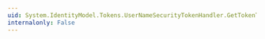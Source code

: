 ```yaml
---
uid: System.IdentityModel.Tokens.UserNameSecurityTokenHandler.GetTokenTypeIdentifiers
internalonly: False
---
```

